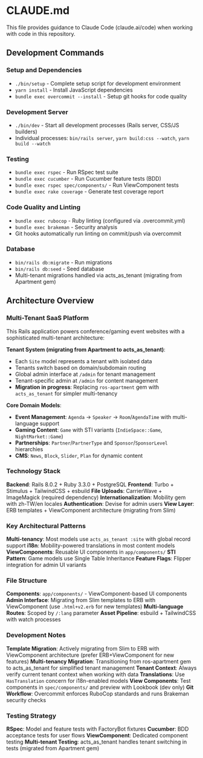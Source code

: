 # CLAUDE.md

This file provides guidance to Claude Code (claude.ai/code) when working with code in this repository.

## Development Commands

### Setup and Dependencies
- `./bin/setup` - Complete setup script for development environment
- `yarn install` - Install JavaScript dependencies
- `bundle exec overcommit --install` - Setup git hooks for code quality

### Development Server
- `./bin/dev` - Start all development processes (Rails server, CSS/JS builders)
- Individual processes: `bin/rails server`, `yarn build:css --watch`, `yarn build --watch`

### Testing
- `bundle exec rspec` - Run RSpec test suite
- `bundle exec cucumber` - Run Cucumber feature tests (BDD)
- `bundle exec rspec spec/components/` - Run ViewComponent tests
- `bundle exec rake coverage` - Generate test coverage report

### Code Quality and Linting
- `bundle exec rubocop` - Ruby linting (configured via .overcommit.yml)
- `bundle exec brakeman` - Security analysis
- Git hooks automatically run linting on commit/push via overcommit

### Database
- `bin/rails db:migrate` - Run migrations
- `bin/rails db:seed` - Seed database
- Multi-tenant migrations handled via acts_as_tenant (migrating from Apartment gem)

## Architecture Overview

### Multi-Tenant SaaS Platform
This Rails application powers conference/gaming event websites with a sophisticated multi-tenant architecture:

**Tenant System (migrating from Apartment to acts_as_tenant)**:
- Each `Site` model represents a tenant with isolated data
- Tenants switch based on domain/subdomain routing
- Global admin interface at `/admin` for tenant management
- Tenant-specific admin at `/admin` for content management
- **Migration in progress**: Replacing `ros-apartment` gem with `acts_as_tenant` for simpler multi-tenancy

**Core Domain Models**:
- **Event Management**: `Agenda` → `Speaker` → `Room`/`AgendaTime` with multi-language support
- **Gaming Content**: `Game` with STI variants (`IndieSpace::Game`, `NightMarket::Game`)
- **Partnerships**: `Partner`/`PartnerType` and `Sponsor`/`SponsorLevel` hierarchies
- **CMS**: `News`, `Block`, `Slider`, `Plan` for dynamic content

### Technology Stack

**Backend**: Rails 8.0.2 + Ruby 3.3.0 + PostgreSQL
**Frontend**: Turbo + Stimulus + TailwindCSS + esbuild
**File Uploads**: CarrierWave + ImageMagick (required dependency)
**Internationalization**: Mobility gem with zh-TW/en locales
**Authentication**: Devise for admin users
**View Layer**: ERB templates + ViewComponent architecture (migrating from Slim)

### Key Architectural Patterns

**Multi-tenancy**: Most models use `acts_as_tenant :site` with global record support
**i18n**: Mobility-powered translations in most content models
**ViewComponents**: Reusable UI components in `app/components/`
**STI Pattern**: Game models use Single Table Inheritance
**Feature Flags**: Flipper integration for admin UI variants

### File Structure

**Components**: `app/components/` - ViewComponent-based UI components
**Admin Interface**: Migrating from Slim templates to ERB with ViewComponent (use `.html+v2.erb` for new templates)
**Multi-language Routes**: Scoped by `/:lang` parameter
**Asset Pipeline**: esbuild + TailwindCSS with watch processes

### Development Notes

**Template Migration**: Actively migrating from Slim to ERB with ViewComponent architecture (prefer ERB+ViewComponent for new features)
**Multi-tenancy Migration**: Transitioning from ros-apartment gem to acts_as_tenant for simplified tenant management
**Tenant Context**: Always verify current tenant context when working with data
**Translations**: Use `HasTranslation` concern for i18n-enabled models
**View Components**: Test components in `spec/components/` and preview with Lookbook (dev only)
**Git Workflow**: Overcommit enforces RuboCop standards and runs Brakeman security checks

### Testing Strategy

**RSpec**: Model and feature tests with FactoryBot fixtures
**Cucumber**: BDD acceptance tests for user flows
**ViewComponent**: Dedicated component testing
**Multi-tenant Testing**: acts_as_tenant handles tenant switching in tests (migrated from Apartment gem)